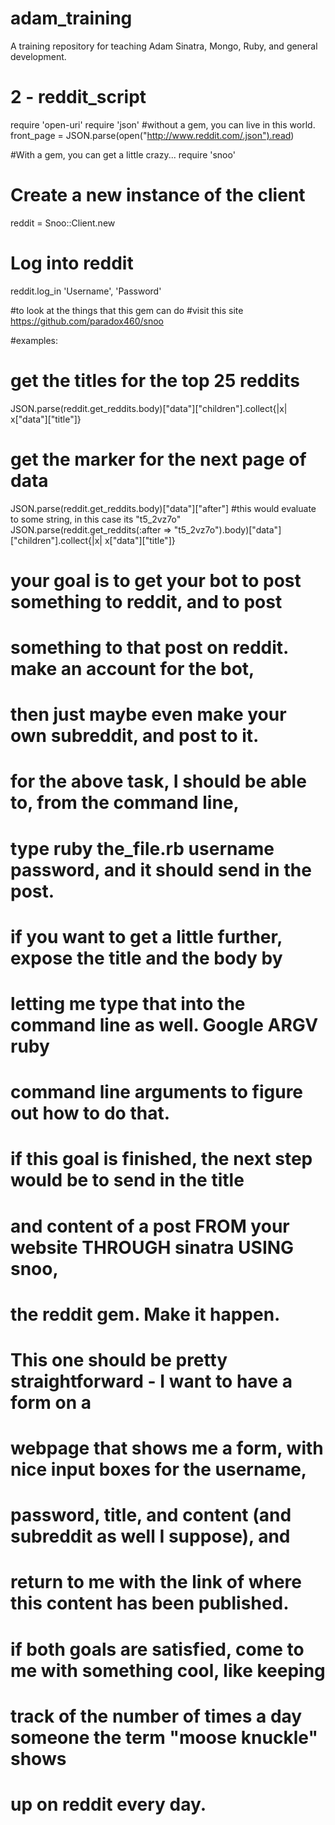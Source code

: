 adam_training
=============

A training repository for teaching Adam Sinatra, Mongo, Ruby, and general development.

2 - reddit_script
====================

require 'open-uri'
require 'json'
#without a gem, you can live in this world. 
front_page = JSON.parse(open("http://www.reddit.com/.json").read)
 
#With a gem, you can get a little crazy...
require 'snoo'
 
# Create a new instance of the client
reddit = Snoo::Client.new
 
# Log into reddit
reddit.log_in 'Username', 'Password'
 
 
#to look at the things that this gem can do
#visit this site https://github.com/paradox460/snoo
 
#examples:
 
# get the titles for the top 25 reddits
JSON.parse(reddit.get_reddits.body)["data"]["children"].collect{|x| x["data"]["title"]}
# get the marker for the next page of data
JSON.parse(reddit.get_reddits.body)["data"]["after"] #this would evaluate to some string, in this case  its "t5_2vz7o"
JSON.parse(reddit.get_reddits(:after => "t5_2vz7o").body)["data"]["children"].collect{|x| x["data"]["title"]}
 
# your goal is to get your bot to post something to reddit, and to post 
# something to that post on reddit. make an account for the bot, 
# then just maybe even make your own subreddit, and post to it.
 
# for the above task, I should be able to, from the command line,
# type ruby the_file.rb username password, and it should send in the post.
# if you want to get a little further, expose the title and the body by 
# letting me type that into the command line as well. Google ARGV ruby 
# command line arguments to figure out how to do that.
 
# if this goal is finished, the next step would be to send in the title 
# and content of a post FROM your website THROUGH sinatra USING snoo, 
# the reddit gem. Make it happen.
 
# This one should be pretty straightforward - I want to have a form on a 
# webpage that shows me a form, with nice input boxes for the username, 
# password, title, and content (and subreddit as well I suppose), and 
# return to me with the link of where this content has been published.
 
# if both goals are satisfied, come to me with something cool, like keeping 
# track of the number of times a day someone the term "moose knuckle" shows 
# up on reddit every day.
